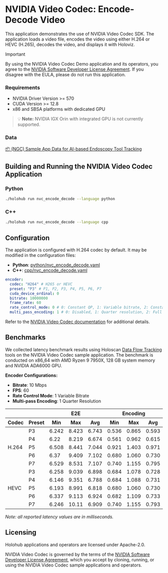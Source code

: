 # NVIDIA Video Codec: Encode-Decode Video

This application demonstrates the use of NVIDIA Video Codec SDK. The application loads a video file, encodes the video using either H.264 or HEVC (H.265), decodes the video, and displays it with Holoviz.

> [!IMPORTANT]  
> By using the NVIDIA Video Codec Demo application and its operators, you agree to the [NVIDIA Software Developer License Agreement](https://developer.nvidia.com/designworks/sdk-samples-tools-software-license-agreement). If you disagree with the EULA, please do not run this application.

### Requirements

- NVIDIA Driver Version >= 570
- CUDA Version >= 12.8
- x86 and SBSA platforms with dedicated GPU

> 💡 **Note:** NVIDIA IGX Orin with integrated GPU is not currently supported.

### Data

[📦️ (NGC) Sample App Data for AI-based Endoscopy Tool Tracking](https://catalog.ngc.nvidia.com/orgs/nvidia/teams/clara-holoscan/resources/holoscan_endoscopy_sample_data)

## Building and Running the NVIDIA Video Codec Application

### Python

```bash
./holohub run nvc_encode_decode --language python
```

### C++

```bash
./holohub run nvc_encode_decode --language cpp
```

## Configuration

The application is configured with H.264 codec by default. It may be modified in the configuration files:

- **Python**: [python/nvc_encode_decode.yaml](./python/nvc_encode_decode.yaml)
- **C++**: [cpp/nvc_encode_decode.yaml](./cpp/nvc_encode_decode.yaml)

```yaml
encoder:
  codec: "H264" # H265 or HEVC
  preset: "P3" # P1, P2, P3, P4, P5, P6, P7
  cuda_device_ordinal: 0
  bitrate: 10000000
  frame_rate: 60
  rate_control_mode: 0 # 0: Constant QP, 1: Variable bitrate, 2: Constant bitrate
  multi_pass_encoding: 1 # 0: Disabled, 1: Quarter resolution, 2: Full resolution
```

Refer to the [NVIDIA Video Codec documentation](https://docs.nvidia.com/video-technologies/video-codec-sdk/13.0/nvenc-video-encoder-api-prog-guide/) for additional details.

## Benchmarks

We collected latency benchmark results using Holoscan [Data Flow Tracking](https://docs.nvidia.com/holoscan/sdk-user-guide/flow_tracking.html) tools on the NVIDIA Video Codec sample application. The benchmark is conducted on x86_64 with AMD Ryzen 9 7950X, 128 GB system memory and NVIDIA ADA6000 GPU.

**Encoder Configurations:**
- **Bitrate**: 10 Mbps
- **FPS**: 60
- **Rate Control Mode**: 1 Variable Bitrate
- **Multi-pass Encoding**: 1 Quarter Resolution

<table>
 <thead>
    <tr>
      <th colspan="1"></th>
      <th colspan="1"></th>
      <th colspan="3">E2E</th>
      <th colspan="3">Encoding</th>
      <th colspan="3">Decoding</th>
      <th colspan="1">FPS</th>
    </tr>
    <tr>
      <th scope="col">Codec</th>
      <th scope="col">Preset</th>
      <th scope="col">Min</th>
      <th scope="col">Max</th>
      <th scope="col">Avg</th>
      <th scope="col">Min</th>
      <th scope="col">Max</th>
      <th scope="col">Avg</th>
      <th scope="col">Min</th>
      <th scope="col">Max</th>
      <th scope="col">Avg</th>
      <th scope="col">Avg</th>
    </tr>
  </thead>
  <tbody>
    <tr>
      <td rowspan="5">H.264</td>
      <td>P3</td>
      <td>6.242</td>
      <td>8.423</td>
      <td>6.743</td>
      <td>0.536</td>
      <td>0.865</td>
      <td>0.593</td>
      <td>5.258</td>
      <td>7.307</td>
      <td>5.699</td>
      <td>145.270</td>
    </tr>
    <tr>
      <td>P4</td>
      <td>6.22</td>
      <td>8.219</td>
      <td>6.674</td>
      <td>0.561</td>
      <td>0.962</td>
      <td>0.615</td>
      <td>5.220</td>
      <td>7.218</td>
      <td>5.616</td>
      <td>146.875</td>
    </tr>
    <tr>
      <td>P5</td>
      <td>6.508</td>
      <td>8.441</td>
      <td>7.044</td>
      <td>0.921</td>
      <td>1.403</td>
      <td>0.971</td>
      <td>5.229</td>
      <td>7.097</td>
      <td>5.658</td>
      <td>139.433</td>
    </tr>
    <tr>
      <td>P6</td>
      <td>6.37</td>
      <td>9.409</td>
      <td>7.102</td>
      <td>0.680</td>
      <td>1.060</td>
      <td>0.730</td>
      <td>5.141</td>
      <td>7.301</td>
      <td>5.646</td>
      <td>143.368</td>
    </tr>
    <tr>
      <td>P7</td>
      <td>6.529</td>
      <td>8.531</td>
      <td>7.107</td>
      <td>0.740</td>
      <td>1.155</td>
      <td>0.795</td>
      <td>5.104</td>
      <td>8.231</td>
      <td>5.650</td>
      <td>142.727</td>
    </tr>
    <tr>
      <td rowspan="5">HEVC</td>
      <td>P3</td>
      <td>6.258</td>
      <td>9.039</td>
      <td>6.898</td>
      <td>0.684</td>
      <td>1.078</td>
      <td>0.728</td>
      <td>5.141</td>
      <td>7.371</td>
      <td>5.656</td>
      <td>145.058</td>
    </tr>
    <tr>
      <td>P4</td>
      <td>6.146</td>
      <td>9.351</td>
      <td>6.788</td>
      <td>0.684</td>
      <td>1.088</td>
      <td>0.731</td>
      <td>5.130</td>
      <td>7.301</td>
      <td>5.642</td>
      <td>143.481</td>
    </tr>
    <tr>
      <td>P5</td>
      <td>6.193</td>
      <td>8.991</td>
      <td>6.818</td>
      <td>0.680</td>
      <td>1.060</td>
      <td>0.730</td>
      <td>5.130</td>
      <td>7.301</td>
      <td>5.643</td>
      <td>143.371</td>
    </tr>
    <tr>
      <td>P6</td>
      <td>6.337</td>
      <td>9.113</td>
      <td>6.924</td>
      <td>0.682</td>
      <td>1.109</td>
      <td>0.733</td>
      <td>5.254</td>
      <td>8.043</td>
      <td>5.729</td>
      <td>141.633</td>
    </tr>
    <tr>
      <td>P7</td>
      <td>6.246</td>
      <td>10.11</td>
      <td>6.909</td>
      <td>0.740</td>
      <td>1.155</td>
      <td>0.793</td>
      <td>5.104</td>
      <td>8.231</td>
      <td>5.667</td>
      <td>142.035</td>
    </tr>
  </tbody>
</table>

*Note: all reported latency values are in milliseconds.*

## Licensing

Holohub applications and operators are licensed under Apache-2.0.

NVIDIA Video Codec is governed by the terms of the [NVIDIA Software Developer License Agreement](https://developer.nvidia.com/designworks/sdk-samples-tools-software-license-agreement), which you accept by cloning, running, or using the NVIDIA Video Codec sample applications and operators.
